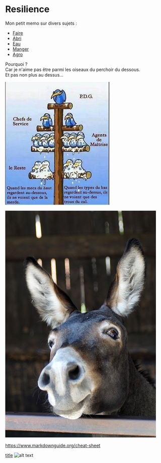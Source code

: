 # Resilience
Mon petit memo sur divers sujets : 
- [Faire](./Faire/)
- [Abri](./Abri/)
- [Eau](./Eau/)
- [Manger](./Manger/)
- [Agro](./Agro/)

Pourquoi ?  
Car je n'aime pas être parmi les oiseaux du perchoir du dessous.  
Et pas non plus au dessus...  

![ArbreAOiseaux.jpg](img/ArbreAOiseaux.jpg)

![moi](img/bourricot.jpg)

https://www.markdownguide.org/cheat-sheet

[title](https://www.example.com)
![alt text](image.jpg)
